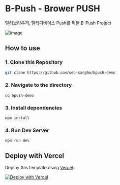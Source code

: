# B-Push - Brower PUSH

멀티브라우저, 멀티디바이스 Push를 위한 B-Push Project

![image](https://user-images.githubusercontent.com/1884712/121497169-03228680-c990-11eb-975a-e77fddc43de0.png)

## How to use

### 1\. Clone this Repository

```bash
git clone https://github.com/seo-sangho/bpush-demo
```

### 2\. Navigate to the directory

```
cd bpush-demo
```

### 3\. Install dependencies

```
npm install
```

### 4\. Run Dev Server

```
npm run dev
```

## Deploy with Vercel

Deploy this template using [Vercel](https://vercel.com?utm_source=github&utm_medium=readme&utm_campaign=next-example):

[![Deploy with Vercel](https://vercel.com/button)](https://vercel.com/new/git/external?repository-url=https://github.com/surjithctly/nextly-template&project-name=nextly-template&repository-name=nextly-template)
